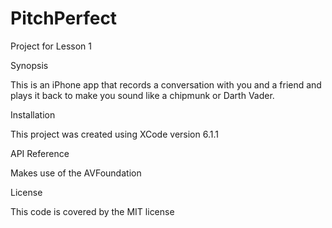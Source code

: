 # PitchPerfect
Project for Lesson 1

Synopsis

This is an iPhone app that records a conversation with you and a friend and plays it back to make you sound like a chipmunk or Darth Vader.

Installation

This project was created using XCode version 6.1.1

API Reference

Makes use of the AVFoundation

License

This code is covered by the MIT license
